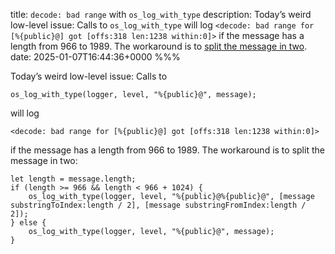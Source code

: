 title: `decode: bad range` with `os_log_with_type`
description: Today’s weird low-level issue: Calls to `os_log_with_type` will log `<decode: bad range for [%{public}@] got [offs:318 len:1238 within:0]>` if the message has a length from 966 to 1989. The workaround is to [split the message in two]().
date: 2025-01-07T16:44:36+0000
%%%

Today’s weird low-level issue: Calls to

```
os_log_with_type(logger, level, "%{public}@", message);
```

will log

```
<decode: bad range for [%{public}@] got [offs:318 len:1238 within:0]>
```

if the message has a length from 966 to 1989. The workaround is to split the message in two:

```
let length = message.length;
if (length >= 966 && length < 966 + 1024) {
    os_log_with_type(logger, level, "%{public}@%{public}@", [message substringToIndex:length / 2], [message substringFromIndex:length / 2]);
} else {
    os_log_with_type(logger, level, "%{public}@", message);
}
```
